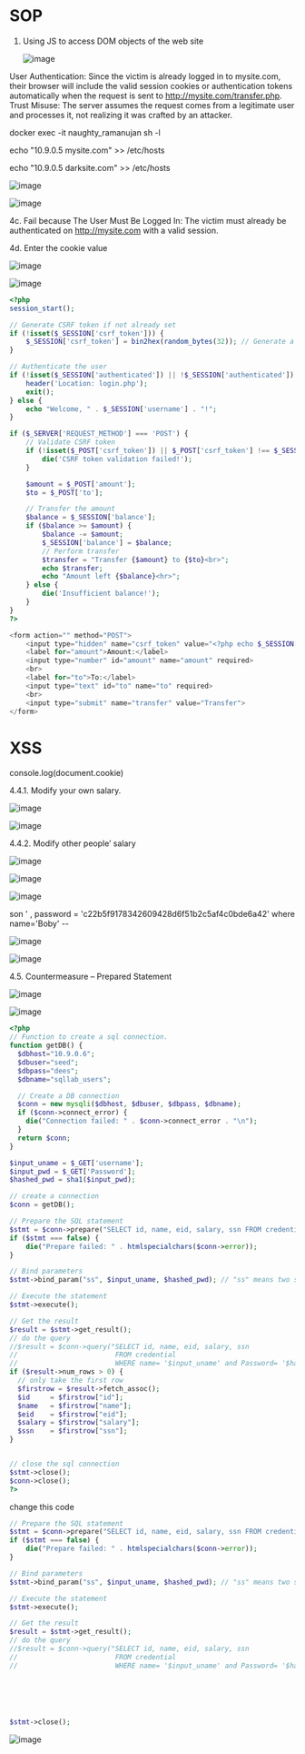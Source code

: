# SOP 
1. Using JS to access DOM objects of the web site

   ![image](https://github.com/user-attachments/assets/5f48d35c-88ce-4ae1-8ef4-0ada9fc8e58d)

User Authentication: Since the victim is already logged in to mysite.com, their browser will include the valid session cookies or authentication tokens automatically when the request is sent to http://mysite.com/transfer.php.
Trust Misuse: The server assumes the request comes from a legitimate user and processes it, not realizing it was crafted by an attacker.

   docker exec -it naughty_ramanujan sh -l

 echo "10.9.0.5 mysite.com" >> /etc/hosts

 echo "10.9.0.5 darksite.com" >> /etc/hosts


 ![image](https://github.com/user-attachments/assets/c1bc280a-9aeb-4216-aeb3-4566f35fed3e)


 ![image](https://github.com/user-attachments/assets/cc3b1826-63fc-4266-9f4a-ff88d6614837)


4c. Fail because The User Must Be Logged In: The victim must already be authenticated on http://mysite.com with a valid session.

4d. Enter the cookie value 

![image](https://github.com/user-attachments/assets/59a8a108-dcf8-4732-887c-8c2b59dc4846)


![image](https://github.com/user-attachments/assets/4132d313-715b-44f8-99e0-c16a080c8b91)


```php
<?php
session_start();

// Generate CSRF token if not already set
if (!isset($_SESSION['csrf_token'])) {
    $_SESSION['csrf_token'] = bin2hex(random_bytes(32)); // Generate a new token
}

// Authenticate the user
if (!isset($_SESSION['authenticated']) || !$_SESSION['authenticated']) {
    header('Location: login.php');
    exit();
} else {
    echo "Welcome, " . $_SESSION['username'] . "!";
}

if ($_SERVER['REQUEST_METHOD'] === 'POST') {
    // Validate CSRF token
    if (!isset($_POST['csrf_token']) || $_POST['csrf_token'] !== $_SESSION['csrf_token']) {
        die('CSRF token validation failed!');
    }

    $amount = $_POST['amount'];
    $to = $_POST['to'];

    // Transfer the amount
    $balance = $_SESSION['balance'];
    if ($balance >= $amount) {
        $balance -= $amount;
        $_SESSION['balance'] = $balance;
        // Perform transfer
        $transfer = "Transfer {$amount} to {$to}<br>";
        echo $transfer;
        echo "Amount left {$balance}<hr>";
    } else {
        die('Insufficient balance!');
    }
}
?>

<form action="" method="POST">  
    <input type="hidden" name="csrf_token" value="<?php echo $_SESSION['csrf_token']; ?>">
    <label for="amount">Amount:</label>
    <input type="number" id="amount" name="amount" required>
    <br>
    <label for="to">To:</label>
    <input type="text" id="to" name="to" required>
    <br>
    <input type="submit" name="transfer" value="Transfer">
</form>
```

# XSS 

   console.log(document.cookie)

4.4.1. Modify your own salary.

![image](https://github.com/user-attachments/assets/dfc5832f-4204-4ed6-a1e8-f36776b8cd6d)


![image](https://github.com/user-attachments/assets/4636f1c2-4c86-45bf-91b1-d3b995e00d42)


    

4.4.2. Modify other people’ salary


![image](https://github.com/user-attachments/assets/9d3fec17-d006-4ecd-838a-d2559d03c986)


![image](https://github.com/user-attachments/assets/b98a910c-8c37-4243-9e16-9cd45f33fcfb)




![image](https://github.com/user-attachments/assets/b6a0c010-b8b5-4e9a-98b2-fc76dae9dc4b)


son ' , password = 'c22b5f9178342609428d6f51b2c5af4c0bde6a42' where name='Boby' --  

![image](https://github.com/user-attachments/assets/13d117b7-2d02-4744-b40b-2fdbf48cc81c)



![image](https://github.com/user-attachments/assets/1ccfbcf9-f3b3-4964-8355-c1fe30ef673b)



4.5. Countermeasure – Prepared Statement


![image](https://github.com/user-attachments/assets/e44d37c4-daa6-40a9-95b2-9dae628f460d)


![image](https://github.com/user-attachments/assets/10283733-2f68-4018-8e2b-c11f24f8aa21)

```php
<?php
// Function to create a sql connection.
function getDB() {
  $dbhost="10.9.0.6";
  $dbuser="seed";
  $dbpass="dees";
  $dbname="sqllab_users";

  // Create a DB connection
  $conn = new mysqli($dbhost, $dbuser, $dbpass, $dbname);
  if ($conn->connect_error) {
    die("Connection failed: " . $conn->connect_error . "\n");
  }
  return $conn;
}

$input_uname = $_GET['username'];
$input_pwd = $_GET['Password'];
$hashed_pwd = sha1($input_pwd);

// create a connection
$conn = getDB();

// Prepare the SQL statement
$stmt = $conn->prepare("SELECT id, name, eid, salary, ssn FROM credential WHERE name = ? AND Password = ?");
if ($stmt === false) {
    die("Prepare failed: " . htmlspecialchars($conn->error));
}

// Bind parameters
$stmt->bind_param("ss", $input_uname, $hashed_pwd); // "ss" means two strings

// Execute the statement
$stmt->execute();

// Get the result
$result = $stmt->get_result();
// do the query
//$result = $conn->query("SELECT id, name, eid, salary, ssn
//                        FROM credential
//                        WHERE name= '$input_uname' and Password= '$hashed_pwd'");
if ($result->num_rows > 0) {
  // only take the first row
  $firstrow = $result->fetch_assoc();
  $id     = $firstrow["id"];
  $name   = $firstrow["name"];
  $eid    = $firstrow["eid"];
  $salary = $firstrow["salary"];
  $ssn    = $firstrow["ssn"];
}


// close the sql connection
$stmt->close();
$conn->close();
?>
```

change this code  



```php
// Prepare the SQL statement
$stmt = $conn->prepare("SELECT id, name, eid, salary, ssn FROM credential WHERE name = ? AND Password = ?");
if ($stmt === false) {
    die("Prepare failed: " . htmlspecialchars($conn->error));
}

// Bind parameters
$stmt->bind_param("ss", $input_uname, $hashed_pwd); // "ss" means two strings

// Execute the statement
$stmt->execute();

// Get the result
$result = $stmt->get_result();
// do the query
//$result = $conn->query("SELECT id, name, eid, salary, ssn
//                        FROM credential
//                        WHERE name= '$input_uname' and Password= '$hashed_pwd'");






$stmt->close();


```
![image](https://github.com/user-attachments/assets/db627429-6bfe-4c30-8f21-2798e37b5e1e)







